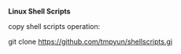 **Linux Shell Scripts**

copy shell scripts operation:

git clone https://github.com/tmpyun/shellscripts.gi
